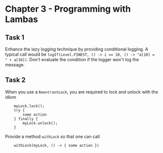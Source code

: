 # Chapter 3 - Programming with Lambas

## Task 1
Enhance the lazy logging technique by providing conditional logging. A typical call would be 
`logIf(Level.FINEST, () -> i == 10, () -> "a[10] = " + a[10])`. Don't evaluate the condition if the logger won't log 
the message.

## Task 2
When you use a `ReentrantLock`, you are required to lock and unlock with the idiom
```
    myLock.lock();
    try {
        some action
    } finally {
        myLock.unlock();
    }
```
Provide a method `withLock` so that one can call
```
    withLock(myLock, () -> { some action })
```